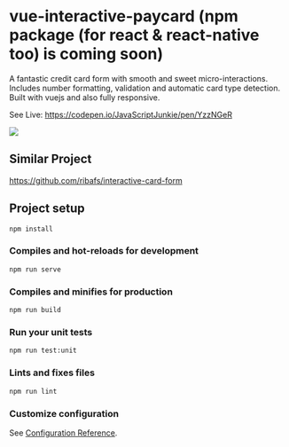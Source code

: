 # vue-interactive-paycard (npm package (for react & react-native too) is coming soon)

A fantastic credit card form with smooth and sweet micro-interactions. Includes number formatting, validation and automatic card type detection. Built with vuejs and also fully responsive.

See Live: https://codepen.io/JavaScriptJunkie/pen/YzzNGeR

![](demo.gif)

## Similar Project

https://github.com/ribafs/interactive-card-form

## Project setup
```
npm install
```

### Compiles and hot-reloads for development
```
npm run serve
```

### Compiles and minifies for production
```
npm run build
```

### Run your unit tests
```
npm run test:unit
```

### Lints and fixes files
```
npm run lint
```

### Customize configuration
See [Configuration Reference](https://cli.vuejs.org/config/).
